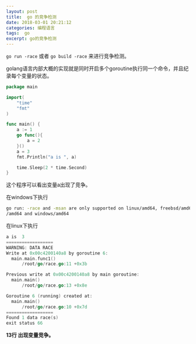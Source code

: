 ```yaml
---
layout: post
title:  go 的竞争检测
date: 2018-03-01 20:21:12
categories: 编程语言 
tags:  go
excerpt: go的竞争检测
---
```



`go run -race` 或者 `go build -race` 来进行竞争检测。

golang语言内部大概的实现就是同时开启多个goroutine执行同一个命令，并且纪录每个变量的状态。

```go 
package main

import(
    "time"
    "fmt"
)

func main() {
    a := 1
    go func(){
        a = 2
    }()
    a = 3
    fmt.Println("a is ", a)

    time.Sleep(2 * time.Second)
}

```

这个程序可以看出变量a出现了竞争。


在windows下执行
```sh
go run: -race and -msan are only supported on linux/amd64, freebsd/amd64, darwin
/amd64 and windows/amd64
```

在linux下执行
```go 
a is  3
==================
WARNING: DATA RACE
Write at 0x00c4200140a8 by goroutine 6:
  main.main.func1()
      /root/go/race.go:11 +0x3b

Previous write at 0x00c4200140a8 by main goroutine:
  main.main()
      /root/go/race.go:13 +0x8e

Goroutine 6 (running) created at:
  main.main()
      /root/go/race.go:10 +0x7d
==================
Found 1 data race(s)
exit status 66
```
**13行 出现变量竞争。**